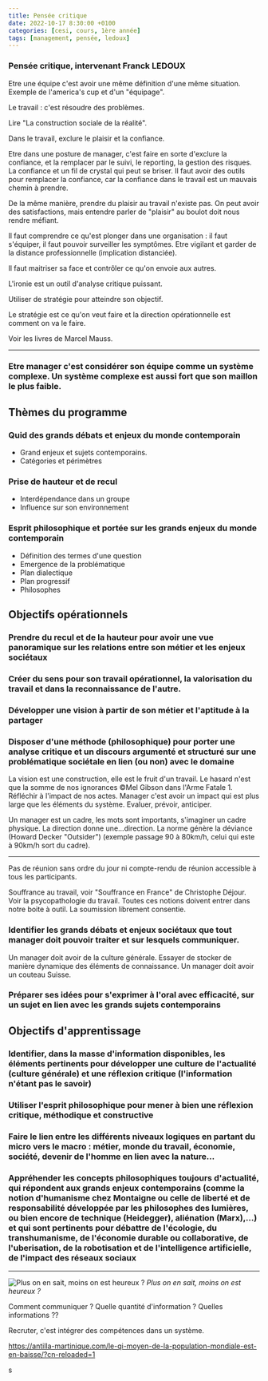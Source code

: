 ```yaml
---
title: Pensée critique
date: 2022-10-17 8:30:00 +0100
categories: [cesi, cours, 1ère année]
tags: [management, pensée, ledoux]
---
```


### Pensée critique, intervenant Franck LEDOUX

Etre une équipe c'est avoir une même définition d'une même situation. Exemple de l'america's cup et d'un "équipage".

Le travail : c'est résoudre des problèmes.

Lire "La construction sociale de la réalité".

Dans le travail, exclure le plaisir et la confiance.

Etre dans une posture de manager, c'est faire en sorte d'exclure la confiance, et la remplacer par le suivi, le reporting, la gestion des risques. La confiance et un fil de crystal qui peut se briser. Il faut avoir des outils pour remplacer la confiance, car la confiance dans le travail est un mauvais chemin à prendre.

De la même manière, prendre du plaisir au travail n'existe pas. On peut avoir des satisfactions, mais entendre parler de "plaisir" au boulot doit nous rendre méfiant.

Il faut comprendre ce qu'est plonger dans une organisation : il faut s'équiper, il faut pouvoir surveiller les symptômes.
Etre vigilant et garder de la distance professionnelle (implication distanciée).

Il faut maitriser sa face et contrôler ce qu'on envoie aux autres.

L'ironie est un outil d'analyse critique puissant.

Utiliser de stratégie pour atteindre son objectif.

Le stratégie est ce qu'on veut faire et la direction opérationnelle est comment on va le faire.

Voir les livres de Marcel Mauss.

---

### Etre manager c'est considérer son équipe comme un système complexe. Un système complexe est aussi fort que son maillon le plus faible.

## Thèmes du programme
### Quid des grands débats et enjeux du monde contemporain
- Grand enjeux et sujets contemporains.
- Catégories et périmètres

### Prise de hauteur et de recul
- Interdépendance dans un groupe
- Influence sur son environnement

### Esprit philosophique et portée sur les grands enjeux du monde contemporain
- Définition des termes d'une question
- Emergence de la problématique
- Plan dialectique
- Plan progressif
- Philosophes

## Objectifs opérationnels

### Prendre du recul et de la hauteur pour avoir une vue panoramique sur les relations entre son métier et les enjeux sociétaux
### Créer du sens pour son travail opérationnel, la valorisation du travail et dans la reconnaissance de l'autre.
### Développer une vision à partir de son métier et l'aptitude à la partager
### Disposer d'une méthode (philosophique) pour porter une analyse critique et un discours argumenté et structuré sur une problématique sociétale en lien (ou non) avec le domaine


La vision est une construction, elle est le fruit d'un travail.
Le hasard n'est que la somme de nos ignorances ©Mel Gibson dans l'Arme Fatale 1. Réfléchir à l'impact de nos actes.
Manager c'est avoir un impact qui est plus large que les éléments du système. Evaluer, prévoir, anticiper.


Un manager est un cadre, les mots sont importants, s'imaginer un cadre physique. La direction donne une...direction.
La norme génère la déviance (Howard Decker "Outsider") (exemple passage 90 à 80km/h, celui qui este à 90km/h sort du cadre).

---

Pas de réunion sans ordre du jour ni compte-rendu de réunion accessible à tous les participants.

Souffrance au travail, voir "Souffrance en France" de Christophe Déjour. Voir la psycopathologie du travail. Toutes ces notions doivent entrer dans notre boite à outil. La soumission librement consentie.

### Identifier les grands débats et enjeux sociétaux que tout manager doit pouvoir traiter et sur lesquels communiquer.
Un manager doit avoir de la culture générale. Essayer de stocker de manière dynamique des éléments de connaissance.
Un manager doit avoir un couteau Suisse.

### Préparer ses idées pour s'exprimer à l'oral avec efficacité, sur un sujet en lien avec les grands sujets contemporains

## Objectifs d'apprentissage

### Identifier, dans la masse d'information disponibles, les éléments pertinents pour développer une culture de l'actualité (culture générale) et une réflexion critique (l'information n'étant pas le savoir)

### Utiliser l'esprit philosophique pour mener à bien une réflexion critique, méthodique et constructive

### Faire le lien entre les différents niveaux logiques en partant du micro vers le macro : métier, monde du travail, économie, société, devenir de l'homme en lien avec la nature...

### Appréhender les concepts philosophiques toujours d'actualité, qui répondent aux grands enjeux contemporains (comme la notion d'humanisme chez Montaigne ou celle de liberté et de responsabilité développée par les philosophes des lumières, ou bien encore de technique (Heidegger), aliénation (Marx),...) et qui sont pertinents pour débattre de l'écologie, du transhumanisme, de l'économie durable ou collaborative, de l'uberisation, de la robotisation et de l'intelligence artificielle, de l'impact des réseaux sociaux

---
![Plus on en sait, moins on est heureux ?](https://qph.cf2.quoracdn.net/main-qimg-be47f4169ad8769f9fe714cd4b1eddfa.webp)
_Plus on en sait, moins on est heureux ?_

Comment communiquer ? Quelle quantité d'information ? Quelles informations ??


Recruter, c'est intégrer des compétences dans un système.

https://antilla-martinique.com/le-qi-moyen-de-la-population-mondiale-est-en-baisse/?cn-reloaded=1

s


